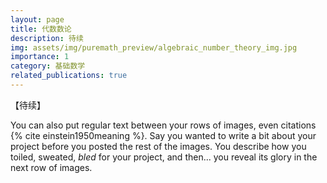 ```yaml
---
layout: page
title: 代数数论
description: 待续
img: assets/img/puremath_preview/algebraic_number_theory_img.jpg
importance: 1
category: 基础数学
related_publications: true
---
```


【待续】

You can also put regular text between your rows of images, even citations {% cite einstein1950meaning %}.
Say you wanted to write a bit about your project before you posted the rest of the images.
You describe how you toiled, sweated, _bled_ for your project, and then... you reveal its glory in the next row of images.
